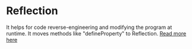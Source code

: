 # Reflection

It helps for code reverse-engineering and modifying the program at runtime. It moves methods like "defineProperty" to Reflection.
[Read more here](https://habr.com/company/tuturu/blog/334546/)
